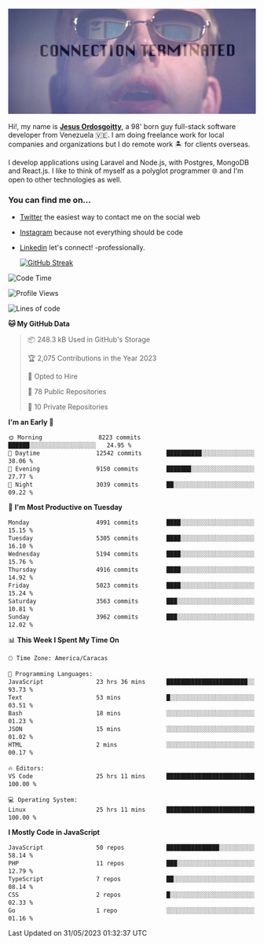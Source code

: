 ![hackers movie reference](./disconnected.jpg)

Hi!, my name is [**Jesus Ordosgoitty**](https://jodaz.xyz), a 98' born guy full-stack software developer from Venezuela 🇻🇪. I am doing freelance work for local companies and organizations but I do remote work 🏝️ for clients overseas. 

I develop applications using Laravel and Node.js, with Postgres, MongoDB and React.js. I like to think of myself as a polyglot programmer 🌐 and I'm open to other technologies as well.

### You can find me on...

- [Twitter](https://twitter.com/jodaz_) the easiest way to contact me on the social web
- [Instagram](https://instagram.com/jodaz_) because not everything should be code
- [Linkedin](https://linkedin.com/in/jodaz) let's connect! -professionally.


    [![GitHub Streak](https://streak-stats.demolab.com?user=jodaz&theme=tokyonight)](https://git.io/streak-stats)

<!--START_SECTION:waka-->
![Code Time](http://img.shields.io/badge/Code%20Time-3%2C939%20hrs%2030%20mins-blue)

![Profile Views](http://img.shields.io/badge/Profile%20Views-0-blue)

![Lines of code](https://img.shields.io/badge/From%20Hello%20World%20I%27ve%20Written-97.7%20million%20lines%20of%20code-blue)

**🐱 My GitHub Data** 

> 📦 248.3 kB Used in GitHub's Storage 
 > 
> 🏆 2,075 Contributions in the Year 2023
 > 
> 💼 Opted to Hire
 > 
> 📜 78 Public Repositories 
 > 
> 🔑 10 Private Repositories 
 > 
**I'm an Early 🐤** 

```text
🌞 Morning                8223 commits        ██████░░░░░░░░░░░░░░░░░░░   24.95 % 
🌆 Daytime                12542 commits       ██████████░░░░░░░░░░░░░░░   38.06 % 
🌃 Evening                9150 commits        ███████░░░░░░░░░░░░░░░░░░   27.77 % 
🌙 Night                  3039 commits        ██░░░░░░░░░░░░░░░░░░░░░░░   09.22 % 
```
📅 **I'm Most Productive on Tuesday** 

```text
Monday                   4991 commits        ████░░░░░░░░░░░░░░░░░░░░░   15.15 % 
Tuesday                  5305 commits        ████░░░░░░░░░░░░░░░░░░░░░   16.10 % 
Wednesday                5194 commits        ████░░░░░░░░░░░░░░░░░░░░░   15.76 % 
Thursday                 4916 commits        ████░░░░░░░░░░░░░░░░░░░░░   14.92 % 
Friday                   5023 commits        ████░░░░░░░░░░░░░░░░░░░░░   15.24 % 
Saturday                 3563 commits        ███░░░░░░░░░░░░░░░░░░░░░░   10.81 % 
Sunday                   3962 commits        ███░░░░░░░░░░░░░░░░░░░░░░   12.02 % 
```


📊 **This Week I Spent My Time On** 

```text
🕑︎ Time Zone: America/Caracas

💬 Programming Languages: 
JavaScript               23 hrs 36 mins      ███████████████████████░░   93.73 % 
Text                     53 mins             █░░░░░░░░░░░░░░░░░░░░░░░░   03.51 % 
Bash                     18 mins             ░░░░░░░░░░░░░░░░░░░░░░░░░   01.23 % 
JSON                     15 mins             ░░░░░░░░░░░░░░░░░░░░░░░░░   01.02 % 
HTML                     2 mins              ░░░░░░░░░░░░░░░░░░░░░░░░░   00.17 % 

🔥 Editors: 
VS Code                  25 hrs 11 mins      █████████████████████████   100.00 % 

💻 Operating System: 
Linux                    25 hrs 11 mins      █████████████████████████   100.00 % 
```

**I Mostly Code in JavaScript** 

```text
JavaScript               50 repos            ███████████████░░░░░░░░░░   58.14 % 
PHP                      11 repos            ███░░░░░░░░░░░░░░░░░░░░░░   12.79 % 
TypeScript               7 repos             ██░░░░░░░░░░░░░░░░░░░░░░░   08.14 % 
CSS                      2 repos             █░░░░░░░░░░░░░░░░░░░░░░░░   02.33 % 
Go                       1 repo              ░░░░░░░░░░░░░░░░░░░░░░░░░   01.16 % 
```




 Last Updated on 31/05/2023 01:32:37 UTC
<!--END_SECTION:waka-->
